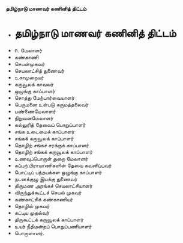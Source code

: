 **தமிழ்நாடு மாணவர் கணினித் திட்டம்**
- # தமிழ்நாடு மாணவர் கணினித் திட்டம்
- n. மேலாளர்
- கண்காணி
- செயன்முகவர்
- செயலாட்சித் துணைவர்
- உசாமுறையர்
- கருவூலக் காவலர்
- ஒழுங்கு காப்பாளர்
- சொத்து மேற்பார்வையாளர்
- பெருமனை உள்படு கருமத்தலைவர்
- பண்ணைமேலாளர்
- நிறுவனமேலாளர்
- கல்லுரித் தேவைப் பொறுப்பாளர்
- சங்க உடைமைக் காப்பாளர்
- சங்கக் கருவூலக் காப்பாளர்
- தொழிற் சங்கச் சரக்குக் காப்பாளர்
- தொழிற் சங்கக் கருவூலக் காப்பாளர்
- உணவுப்பொருள் துறை மேலாளர்
- கப்பற் பிராயாணிகளின் தேவை கவனிப்பவர்
- போட்டிப் பந்தயக்கள ஒழுங்கு காப்பாளர்
- நடனக்குழு இயக்கு துணைவர்
- திருமண அரங்கச் செயலாட்சியாளர்
- விருந்துக்கூட்டச் செயல்    முகவர்
- கண்காட்சிக் கண்காணியர்
- தொழில் முகவர்
- கட்டிய முதல்வர்
- திருகூட்டக் கருவூலக் காப்பாளர்
- உயர் நீதிமன்றப் பொதுப்பணியாளர்
- பொருளாளர்.

